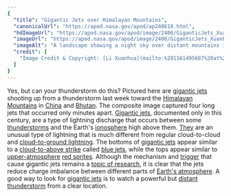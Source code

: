 ```yaml
---
{
  "title": "Gigantic Jets over Himalayan Mountains",
  "canonicalUrl": "https://apod.nasa.gov/apod/ap240618.html",
  "hdImageUrl": "https://apod.nasa.gov/apod/image/2406/GiganticJets_Xuanhua_2048.jpg",
  "imageUrl": "https://apod.nasa.gov/apod/image/2406/GiganticJets_Xuanhua_960.jpg",
  "imageAlt": "A landscape showing a night sky over distant mountains is shown. Lakes dot the foreground in front of the mountains. Extending from above the mountains into the night sky are six bright jets. The jets are violet at the bottom but red at the top. Please see the explanation for more detailed information.",
  "credit": [
    "Image Credit & Copyright: [Li Xuanhua](mailto:%201161495687%20at%20qq%20dot%20com)"
  ]
}
---
```


Yes, but can your thunderstorm do this? Pictured here are [gigantic jets](https://apod.nasa.gov/apod/ap190918.html) shooting up from a thunderstorm last week toward the [Himalayan Mountains](https://en.wikipedia.org/wiki/Himalayas) in [China](https://en.wikipedia.org/wiki/China) and [Bhutan](https://en.wikipedia.org/wiki/Bhutan). The composite image captured four long jets that occurred only minutes apart. [Gigantic jets](https://en.wikipedia.org/wiki/Upper-atmospheric_lightning#Gigantic_jets), documented only in this century, are a type of lightning discharge that occurs between some [thunderstorms](https://apod.nasa.gov/apod/ap191204.html) and the Earth's [ionosphere](https://science.nasa.gov/earth/10-things-to-know-about-the-ionosphere/) high above them. [They](https://apod.nasa.gov/apod/ap160823.html) are an unusual type of lightning that is much different from regular cloud-to-cloud and [cloud-to-ground lightning](https://apod.nasa.gov/apod/ap210524.html). The bottoms of [gigantic jets](https://www.realclearscience.com/quick_and_clear_science/2019/01/08/what_causes_earths_rare_and_mysterious_gigantic_jets.html) appear similar to a [cloud-to-above strike](https://earthobservatory.nasa.gov/images/147900/bolts-of-blue) called [blue jets](https://en.wikipedia.org/wiki/Upper-atmospheric_lightning#Blue_jets), while the tops appear similar to [upper-atmosphere](https://en.wikipedia.org/wiki/Upper-atmospheric_lightning) [red sprites](https://apod.nasa.gov/apod/ap210104.html). Although the mechanism and [trigger](https://apod.nasa.gov/apod/ap060814.html) that cause gigantic jets remains a [topic of research](https://miro.medium.com/v2/resize:fit:2400/1*Bp1dNLfyDjH2QCgALi-BrQ.jpeg), it is clear that the jets reduce charge imbalance between different parts of [Earth's atmosphere](https://spaceplace.nasa.gov/atmosphere/en/). A good way to look for [gigantic jets](https://ui.adsabs.harvard.edu/abs/2005AGUFMAE11A..02F/abstract) is to watch a powerful but [distant thunderstorm](https://apod.nasa.gov/apod/ap131110.html) from a clear location.
